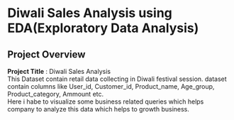 # Diwali Sales Analysis using EDA(Exploratory Data Analysis)

## Project Overview

**Project Title** : Diwali Sales Analysis<br>
This Dataset contain retail data collecting in Diwali festival session. dataset contain columns like User_id, Customer_id, Product_name, Age_group, Product_category, Ammount etc.<br>
Here i habe to visualize some business related queries which helps company to analyze this data which helps to growth business.
